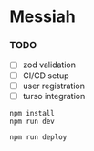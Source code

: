 # Messiah

### TODO
- [ ] zod validation
- [ ] CI/CD setup
- [ ] user registration
- [ ] turso integration

```
npm install
npm run dev
```

```
npm run deploy
```

